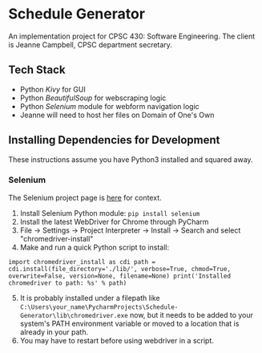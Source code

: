 # Schedule Generator
An implementation project for CPSC 430: Software Engineering. The client is Jeanne Campbell, CPSC department secretary.

## Tech Stack
* Python _Kivy_ for GUI
* Python _BeautifulSoup_ for webscraping logic
* Python _Selenium_ module for webform navigation logic
* Jeanne will need to host her files on Domain of  One's Own

## Installing Dependencies for Development
These instructions assume you have Python3 installed and squared away.

### Selenium
The Selenium project page is [here](https://www.seleniumhq.org/projects/webdriver/) for context.

1. Install Selenium Python module: `pip install selenium`
2. Install the latest WebDriver for Chrome through PyCharm
3. File -> Settings -> Project Interpreter -> Install -> Search and select "chromedriver-install"
4. Make and run a quick Python script to install:

`import chromedriver_install as cdi
path = cdi.install(file_directory='./lib/', verbose=True, chmod=True, overwrite=False, version=None, filename=None)
print('Installed chromedriver to path: %s' % path)`

5. It is probably installed under a filepath like `C:\Users\your_name\PycharmProjects\Schedule-Generator\lib\chromedriver.exe` now, but it needs to be added to your system's PATH environment variable or moved to a location that is already in your path.
6. You may have to restart before using webdriver in a script.

